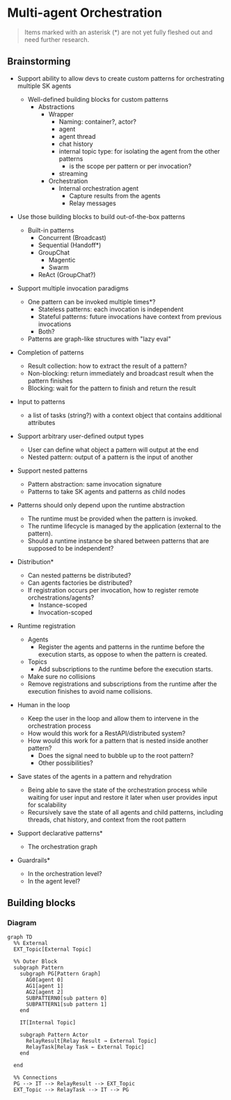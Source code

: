 # Multi-agent Orchestration

> Items marked with an asterisk (*) are not yet fully fleshed out and need further research.

## Brainstorming

- Support ability to allow devs to create custom patterns for orchestrating multiple SK agents
  - Well-defined building blocks for custom patterns
    - Abstractions
      - Wrapper
        - Naming: container?, actor?
        - agent
        - agent thread
        - chat history
        - internal topic type: for isolating the agent from the other patterns
          - is the scope per pattern or per invocation?
        - streaming
      - Orchestration
        - Internal orchestration agent
          - Capture results from the agents
          - Relay messages

- Use those building blocks to build out-of-the-box patterns
  - Built-in patterns
    - Concurrent (Broadcast)
    - Sequential (Handoff\*)
    - GroupChat
      - Magentic
      - Swarm
    - ReAct (GroupChat?)

- Support multiple invocation paradigms
  - One pattern can be invoked multiple times*?
    - Stateless patterns: each invocation is independent
    - Stateful patterns: future invocations have context from previous invocations
    - Both?
  - Patterns are graph-like structures with "lazy eval"

- Completion of patterns
  - Result collection: how to extract the result of a pattern?
  - Non-blocking: return immediately and broadcast result when the pattern finishes
  - Blocking: wait for the pattern to finish and return the result

- Input to patterns
  - a list of tasks (string?) with a context object that contains additional attributes

- Support arbitrary user-defined output types
  - User can define what object a pattern will output at the end
  - Nested pattern: output of a pattern is the input of another

- Support nested patterns
  - Pattern abstraction: same invocation signature
  - Patterns to take SK agents and patterns as child nodes

- Patterns should only depend upon the runtime abstraction
  - The runtime must be provided when the pattern is invoked.
  - The runtime lifecycle is managed by the application (external to the pattern).
  - Should a runtime instance be shared between patterns that are supposed to be independent?

- Distribution*
  - Can nested patterns be distributed?
  - Can agents factories be distributed?
  - If registration occurs per invocation, how to register remote orchestrations/agents?
    - Instance-scoped
    - Invocation-scoped

- Runtime registration
  - Agents
    - Register the agents and patterns in the runtime before the execution starts, as oppose to when the pattern is created.
  - Topics
    - Add subscriptions to the runtime before the execution starts.
  - Make sure no collisions
  - Remove registrations and subscriptions from the runtime after the execution finishes to avoid name collisions.

- Human in the loop
  - Keep the user in the loop and allow them to intervene in the orchestration process
  - How would this work for a RestAPI/distributed system?
  - How would this work for a pattern that is nested inside another pattern?
    - Does the signal need to bubble up to the root pattern?
    - Other possibilities?

- Save states of the agents in a pattern and rehydration
  - Being able to save the state of the orchestration process while waiting for user input and restore it later when user provides input for scalability
  - Recursively save the state of all agents and child patterns, including threads, chat history, and context from the root pattern

- Support declarative patterns*
  - The orchestration graph

- Guardrails*
  - In the orchestration level?
  - In the agent level?


## Building blocks

### Diagram

```mermaid
graph TD
  %% External
  EXT_Topic[External Topic]

  %% Outer Block
  subgraph Pattern
    subgraph PG[Pattern Graph]
      AG0[agent 0]
      AG1[agent 1]
      AG2[agent 2]
      SUBPATTERN0[sub pattern 0]
      SUBPATTERN1[sub pattern 1]
    end

    IT[Internal Topic]

    subgraph Pattern Actor
      RelayResult[Relay Result → External Topic]
      RelayTask[Relay Task ← External Topic]
    end

  end

  %% Connections
  PG --> IT --> RelayResult --> EXT_Topic
  EXT_Topic --> RelayTask --> IT --> PG
```